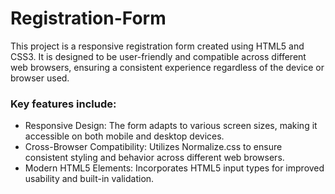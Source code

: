 <h1>Registration-Form</h1>

<p>This project is a responsive registration form created using HTML5 and CSS3. It is designed to be user-friendly and compatible across different web browsers, ensuring a consistent experience regardless of the device or browser used.</p>

<h3>Key features include:</h3>
<ul>
<li>Responsive Design: The form adapts to various screen sizes, making it accessible on both mobile and desktop devices.</li>
<li>Cross-Browser Compatibility: Utilizes Normalize.css to ensure consistent styling and behavior across different web browsers.</li>
<li>Modern HTML5 Elements: Incorporates HTML5 input types for improved usability and built-in validation.</li>
</ul>
